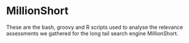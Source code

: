 # MillionShort
These are the bash, groovy and R scripts used to analyse the relevance assessments we gathered for the long tail search engine MillionShort.
